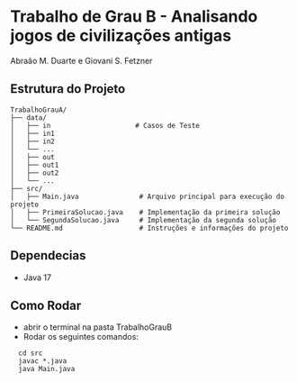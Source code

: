 # Trabalho de Grau B - Analisando jogos de civilizações antigas

Abraão M. Duarte e Giovani S. Fetzner

## Estrutura do Projeto

```bin
TrabalhoGrauA/
├── data/
│   ├── in                     # Casos de Teste
│   ├── in1
│   ├── in2
│   └── ...
│   ├── out                    
│   ├── out1
│   ├── out2
│   └── ...
├── src/
│   ├── Main.java               # Arquivo principal para execução do projeto
│   ├── PrimeiraSolucao.java    # Implementação da primeira solução
│   └── SegundaSolucao.java     # Implementação da segunda solução
└── README.md                   # Instruções e informações do projeto
```

## Dependecias
- Java  17

## Como Rodar

- abrir o terminal na pasta TrabalhoGrauB
- Rodar os seguintes comandos:

```bin
  cd src
  javac *.java
  java Main.java